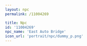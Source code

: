 ```yaml
---
layout: npc
permalink: /11004269

title: Npc
id: '11004269'
npc_name: 'East Auto Bridge'
icon_url: 'portrait/npc/dummy_p.png'
---
```

